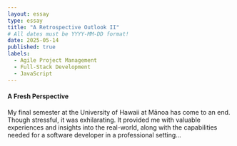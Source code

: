 ```yaml
---
layout: essay
type: essay
title: "A Retrospective Outlook II"
# All dates must be YYYY-MM-DD format!
date: 2025-05-14
published: true
labels:
  - Agile Project Management
  - Full-Stack Development 
  - JavaScript
---
```


#### A Fresh Perspective
My final semester at the University of Hawaii at Mānoa has come to an end. Though stressful, it was exhilarating. It provided me with valuable experiences and insights into the real-world, along with the capabilities needed for a software developer in a professional setting...

